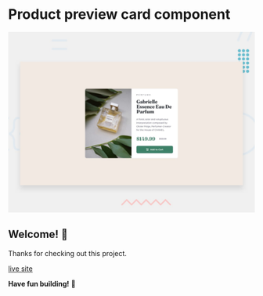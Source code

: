 # Product preview card component

![](./design/desktop-preview.jpg)

## Welcome! 👋

Thanks for checking out this project.

[live site](https://www.frontendmentor.io)

**Have fun building!** 🚀